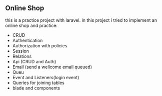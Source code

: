 
## Online Shop

this is a practice project with laravel. in this project i tried to implement an online shop and practice:

- CRUD
- Authentication 
- Authorization with policies
- Session 
- Relations 
- Api (CRUD and Auth)
- Email (send a wellcome email queued)
- Queu
- Event and Listeners(login event)
- Queries for joining tables
- blade and components

